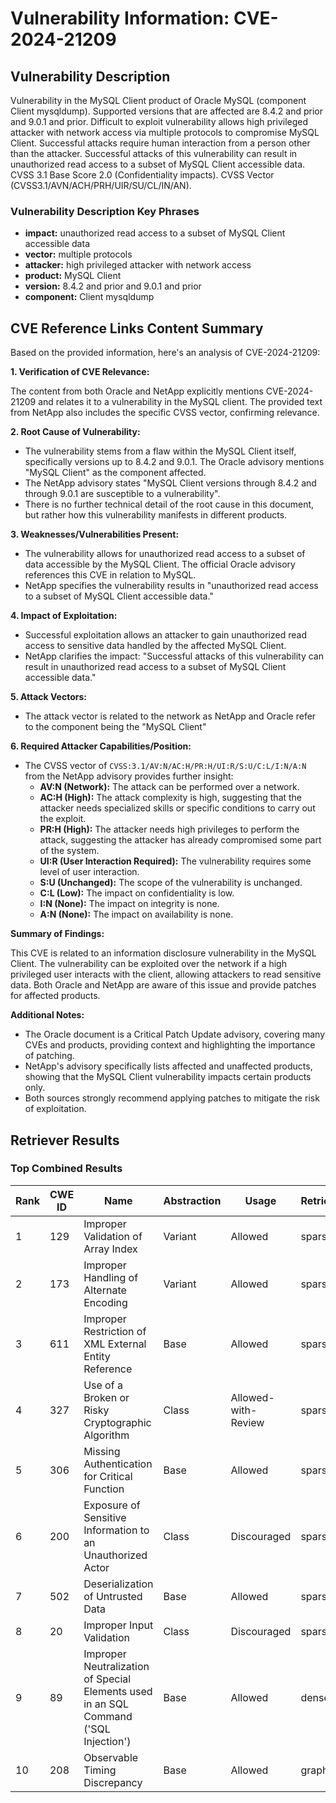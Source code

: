 # Vulnerability Information: CVE-2024-21209

## Vulnerability Description
Vulnerability in the MySQL Client product of Oracle MySQL (component Client mysqldump). Supported versions that are affected are 8.4.2 and prior and 9.0.1 and prior. Difficult to exploit vulnerability allows high privileged attacker with network access via multiple protocols to compromise MySQL Client. Successful attacks require human interaction from a person other than the attacker. Successful attacks of this vulnerability can result in unauthorized read access to a subset of MySQL Client accessible data. CVSS 3.1 Base Score 2.0 (Confidentiality impacts). CVSS Vector (CVSS3.1/AVN/ACH/PRH/UIR/SU/CL/IN/AN).

### Vulnerability Description Key Phrases
- **impact:** unauthorized read access to a subset of MySQL Client accessible data
- **vector:** multiple protocols
- **attacker:** high privileged attacker with network access
- **product:** MySQL Client
- **version:** 8.4.2 and prior and 9.0.1 and prior
- **component:** Client mysqldump

## CVE Reference Links Content Summary
Based on the provided information, here's an analysis of CVE-2024-21209:

**1. Verification of CVE Relevance:**

The content from both Oracle and NetApp explicitly mentions CVE-2024-21209 and relates it to a vulnerability in the MySQL client. The provided text from NetApp also includes the specific CVSS vector, confirming relevance.

**2. Root Cause of Vulnerability:**

- The vulnerability stems from a flaw within the MySQL Client itself, specifically versions up to 8.4.2 and 9.0.1. The Oracle advisory mentions "MySQL Client" as the component affected.
- The NetApp advisory states "MySQL Client versions through 8.4.2 and through 9.0.1 are susceptible to a vulnerability".
- There is no further technical detail of the root cause in this document, but rather how this vulnerability manifests in different products.

**3. Weaknesses/Vulnerabilities Present:**

-   The vulnerability allows for unauthorized read access to a subset of data accessible by the MySQL Client. The official Oracle advisory references this CVE in relation to MySQL.
-  NetApp specifies the vulnerability results in "unauthorized read access to a subset of MySQL Client accessible data."

**4. Impact of Exploitation:**

-   Successful exploitation allows an attacker to gain unauthorized read access to sensitive data handled by the affected MySQL Client.
-   NetApp clarifies the impact: "Successful attacks of this vulnerability can result in unauthorized read access to a subset of MySQL Client accessible data."

**5. Attack Vectors:**

- The attack vector is related to the network as NetApp and Oracle refer to the component being the "MySQL Client"

**6. Required Attacker Capabilities/Position:**

- The CVSS vector of `CVSS:3.1/AV:N/AC:H/PR:H/UI:R/S:U/C:L/I:N/A:N` from the NetApp advisory provides further insight:
    - **AV:N (Network):** The attack can be performed over a network.
    - **AC:H (High):** The attack complexity is high, suggesting that the attacker needs specialized skills or specific conditions to carry out the exploit.
    - **PR:H (High):** The attacker needs high privileges to perform the attack, suggesting the attacker has already compromised some part of the system.
    - **UI:R (User Interaction Required):** The vulnerability requires some level of user interaction.
    - **S:U (Unchanged):** The scope of the vulnerability is unchanged.
    - **C:L (Low):** The impact on confidentiality is low.
    - **I:N (None):** The impact on integrity is none.
    - **A:N (None):** The impact on availability is none.

**Summary of Findings:**

This CVE is related to an information disclosure vulnerability in the MySQL Client.  The vulnerability can be exploited over the network if a high privileged user interacts with the client, allowing attackers to read sensitive data. Both Oracle and NetApp are aware of this issue and provide patches for affected products.

**Additional Notes:**

-   The Oracle document is a Critical Patch Update advisory, covering many CVEs and products, providing context and highlighting the importance of patching.
-   NetApp's advisory specifically lists affected and unaffected products, showing that the MySQL Client vulnerability impacts certain products only.
-   Both sources strongly recommend applying patches to mitigate the risk of exploitation.

## Retriever Results

### Top Combined Results

| Rank | CWE ID | Name | Abstraction | Usage  | Retrievers | Individual Scores |
|------|--------|------|-------------|-------|------------|-------------------|
| 1 | 129 | Improper Validation of Array Index | Variant | Allowed | sparse | 0.218 |
| 2 | 173 | Improper Handling of Alternate Encoding | Variant | Allowed | sparse | 0.190 |
| 3 | 611 | Improper Restriction of XML External Entity Reference | Base | Allowed | sparse | 0.171 |
| 4 | 327 | Use of a Broken or Risky Cryptographic Algorithm | Class | Allowed-with-Review | sparse | 0.167 |
| 5 | 306 | Missing Authentication for Critical Function | Base | Allowed | sparse | 0.163 |
| 6 | 200 | Exposure of Sensitive Information to an Unauthorized Actor | Class | Discouraged | sparse | 0.158 |
| 7 | 502 | Deserialization of Untrusted Data | Base | Allowed | sparse | 0.158 |
| 8 | 20 | Improper Input Validation | Class | Discouraged | sparse | 0.156 |
| 9 | 89 | Improper Neutralization of Special Elements used in an SQL Command ('SQL Injection') | Base | Allowed | dense | 0.549 |
| 10 | 208 | Observable Timing Discrepancy | Base | Allowed | graph | 0.003 |

